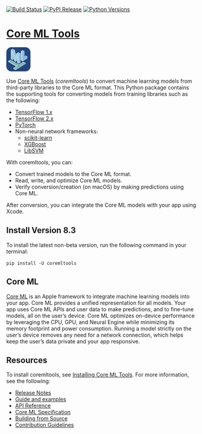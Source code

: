 [![Build Status](https://img.shields.io/gitlab/pipeline/coremltools1/coremltools/main)](https://gitlab.com/coremltools1/coremltools/-/pipelines?page=1&scope=branches&ref=main)
[![PyPI Release](https://img.shields.io/pypi/v/coremltools.svg)](#)
[![Python Versions](https://img.shields.io/pypi/pyversions/coremltools.svg)](#)

[Core ML Tools](https://apple.github.io/coremltools/docs-guides/source/overview-coremltools.html)
=======================

![Core ML Tools logo](docs/logo.png)

Use [Core ML Tools](https://apple.github.io/coremltools/docs-guides/source/overview-coremltools.html) (*coremltools*) to convert machine learning models from third-party libraries to the Core ML format. This Python package contains the supporting tools for converting models from training libraries such as the following:

* [TensorFlow 1.x](https://www.tensorflow.org/versions/r1.15/api_docs/python/tf)
* [TensorFlow 2.x](https://www.tensorflow.org/api_docs)
* [PyTorch](https://pytorch.org/)
* Non-neural network frameworks:
	* [scikit-learn](https://scikit-learn.org/stable/)
	* [XGBoost](https://xgboost.readthedocs.io/en/latest/)
	* [LibSVM](https://www.csie.ntu.edu.tw/~cjlin/libsvm/)

With coremltools, you can:

* Convert trained models to the Core ML format.
* Read, write, and optimize Core ML models.
* Verify conversion/creation (on macOS) by making predictions using Core ML.

After conversion, you can integrate the Core ML models with your app using Xcode.

## Install Version 8.3
To install the latest non-beta version, run the following command in your terminal:
```shell
pip install -U coremltools
```

## Core ML

[Core ML](https://developer.apple.com/documentation/coreml) is an Apple framework to integrate machine learning models into your app. Core ML provides a unified representation for all models. Your app uses Core ML APIs and user data to make predictions, and to fine-tune models, all on the user’s device. Core ML optimizes on-device performance by leveraging the CPU, GPU, and Neural Engine while minimizing its memory footprint and power consumption. Running a model strictly on the user’s device removes any need for a network connection, which helps keep the user’s data private and your app responsive.

## Resources

To install coremltools, see [Installing Core ML Tools](https://apple.github.io/coremltools/docs-guides/source/installing-coremltools.html). For more information, see the following:

* [Release Notes](https://github.com/apple/coremltools/releases/)
* [Guide and examples](https://apple.github.io/coremltools/docs-guides/index.html)
* [API Reference](https://apple.github.io/coremltools/index.html)
* [Core ML Specification](https://apple.github.io/coremltools/mlmodel/index.html)
* [Building from Source](BUILDING.md)
* [Contribution Guidelines](CONTRIBUTING.md)
